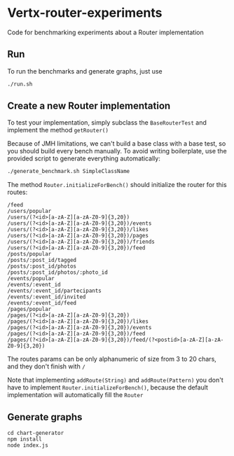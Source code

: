 # Vertx-router-experiments
Code for benchmarking experiments about a Router implementation

## Run
To run the benchmarks and generate graphs, just use

```bash
./run.sh
```

## Create a new Router implementation
To test your implementation, simply subclass the `BaseRouterTest` and implement the method `getRouter()`

Because of JMH limitations, we can't build a base class with a base test, so you should build every bench manually. To avoid writing boilerplate, use the provided script to generate everything automatically:

```bash
./generate_benchmark.sh SimpleClassName
```

The method `Router.initializeForBench()` should initialize the router for this routes:

```
/feed
/users/popular
/users/(?<id>[a-zA-Z][a-zA-Z0-9]{3,20})
/users/(?<id>[a-zA-Z][a-zA-Z0-9]{3,20})/events
/users/(?<id>[a-zA-Z][a-zA-Z0-9]{3,20})/likes
/users/(?<id>[a-zA-Z][a-zA-Z0-9]{3,20})/pages
/users/(?<id>[a-zA-Z][a-zA-Z0-9]{3,20})/friends
/users/(?<id>[a-zA-Z][a-zA-Z0-9]{3,20})/feed
/posts/popular
/posts/:post_id/tagged
/posts/:post_id/photos
/posts/:post_id/photos/:photo_id
/events/popular
/events/:event_id
/events/:event_id/partecipants
/events/:event_id/invited
/events/:event_id/feed
/pages/popular
/pages/(?<id>[a-zA-Z][a-zA-Z0-9]{3,20})
/pages/(?<id>[a-zA-Z][a-zA-Z0-9]{3,20})/likes
/pages/(?<id>[a-zA-Z][a-zA-Z0-9]{3,20})/events
/pages/(?<id>[a-zA-Z][a-zA-Z0-9]{3,20})/feed
/pages/(?<id>[a-zA-Z][a-zA-Z0-9]{3,20})/feed/(?<postid>[a-zA-Z][a-zA-Z0-9]{3,20})
```

The routes params can be only alphanumeric of size from 3 to 20 chars, and they don't finish with `/`

Note that implementing `addRoute(String)` and `addRoute(Pattern)` you don't have to implement `Router.initializeForBench()`, because the default implementation will automatically fill the `Router`

## Generate graphs

```
cd chart-generator
npm install
node index.js
```

